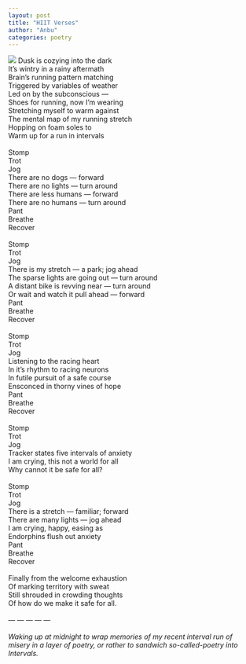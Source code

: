 ```yaml
---
layout: post
title: "HIIT Verses"
author: "Anbu"
categories: poetry
---
```

![](https://miro.medium.com/max/2040/1*dbgo4inV8o4FD_50GLyMnQ.png)
Dusk is cozying into the dark  
It’s wintry in a rainy aftermath  
Brain’s running pattern matching  
Triggered by variables of weather  
Led on by the subconscious —  
Shoes for running, now I’m wearing  
Stretching myself to warm against  
The mental map of my running stretch  
Hopping on foam soles to  
Warm up for a run in intervals  
\
Stomp  
Trot  
Jog  
There are no dogs — forward  
There are no lights — turn around  
There are less humans — forward  
There are no humans — turn around  
Pant  
Breathe  
Recover  
\
Stomp  
Trot  
Jog  
There is my stretch — a park; jog ahead  
The sparse lights are going out — turn around  
A distant bike is revving near — turn around  
Or wait and watch it pull ahead — forward  
Pant  
Breathe  
Recover  
\
Stomp  
Trot  
Jog  
Listening to the racing heart  
In it’s rhythm to racing neurons  
In futile pursuit of a safe course  
Ensconced in thorny vines of hope  
Pant  
Breathe  
Recover  
\
Stomp  
Trot  
Jog  
Tracker states five intervals of anxiety  
I am crying, this not a world for all  
Why cannot it be safe for all?  
\
Stomp  
Trot  
Jog  
There is a stretch — familiar; forward  
There are many lights — jog ahead  
I am crying, happy, easing as  
Endorphins flush out anxiety  
Pant  
Breathe  
Recover  
\
Finally from the welcome exhaustion  
Of marking territory with sweat  
Still shrouded in crowding thoughts  
Of how do we make it safe for all.  
\
— — — — —  
\
_Waking up at midnight to wrap memories of my recent interval run of misery in a layer of poetry, or rather to sandwich so-called-poetry into Intervals._